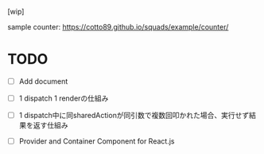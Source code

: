[wip]

sample counter: https://cotto89.github.io/squads/example/counter/

# TODO

- [ ] Add document
- [ ] 1 dispatch 1 renderの仕組み
- [ ] 1 dispatch中に同sharedActionが同引数で複数回叩かれた場合、実行せず結果を返す仕組み
- [ ] Provider and Container Component for React.js

